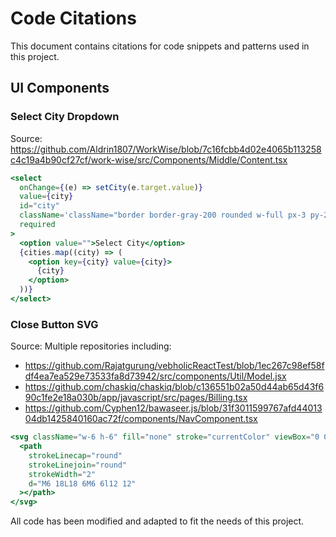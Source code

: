 # Code Citations

This document contains citations for code snippets and patterns used in this project.

## UI Components

### Select City Dropdown

Source: https://github.com/Aldrin1807/WorkWise/blob/7c16fcbb4d02e4065b113258c4c19a4b90cf27cf/work-wise/src/Components/Middle/Content.tsx

```jsx
<select
  onChange={(e) => setCity(e.target.value)}
  value={city}
  id="city"
  className='className="border border-gray-200 rounded w-full px-3 py-2.5 mt-1 outline-indigo-500 font-light'
  required
>
  <option value="">Select City</option>
  {cities.map((city) => (
    <option key={city} value={city}>
      {city}
    </option>
  ))}
</select>
```

### Close Button SVG

Source: Multiple repositories including:

- https://github.com/Rajatgurung/vebholicReactTest/blob/1ec267c98ef58fdf4ea7ea529e73533fa8d73942/src/components/Util/Model.jsx
- https://github.com/chaskiq/chaskiq/blob/c136551b02a50d44ab65d43f690c1fe2e18a030b/app/javascript/src/pages/Billing.tsx
- https://github.com/Cyphen12/bawaseer.js/blob/31f3011599767afd4401304db1425840160ac72f/components/NavComponent.tsx

```jsx
<svg className="w-6 h-6" fill="none" stroke="currentColor" viewBox="0 0 24 24">
  <path
    strokeLinecap="round"
    strokeLinejoin="round"
    strokeWidth="2"
    d="M6 18L18 6M6 6l12 12"
  ></path>
</svg>
```

All code has been modified and adapted to fit the needs of this project.
